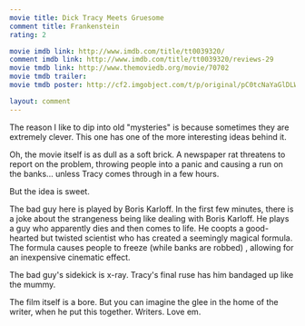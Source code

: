 ```yaml
---
movie title: Dick Tracy Meets Gruesome
comment title: Frankenstein
rating: 2

movie imdb link: http://www.imdb.com/title/tt0039320/
comment imdb link: http://www.imdb.com/title/tt0039320/reviews-29
movie tmdb link: http://www.themoviedb.org/movie/70702
movie tmdb trailer: 
movie tmdb poster: http://cf2.imgobject.com/t/p/original/pC0tcNaYaGlDLWiAEodSf0jv6X4.jpg

layout: comment
---
```


The reason I like to dip into old "mysteries" is because sometimes they are extremely clever. This one has one of the more interesting ideas behind it.

Oh, the movie itself is as dull as a soft brick. A newspaper rat threatens to report on the problem, throwing people into a panic and causing a run on the banks... unless Tracy comes through in a few hours.

But the idea is sweet.

The bad guy here is played by Boris Karloff. In the first few minutes, there is a joke about the strangeness being like dealing with Boris Karloff. He plays a guy who apparently dies and then comes to life. He coopts a good-hearted but twisted scientist who has created a seemingly magical formula. The formula causes people to freeze (while banks are robbed) , allowing for an inexpensive cinematic effect.

The bad guy's sidekick is x-ray. Tracy's final ruse has him bandaged up like the mummy. 

The film itself is a bore. But you can imagine the glee in the home of the writer, when he put this together. Writers. Love em.